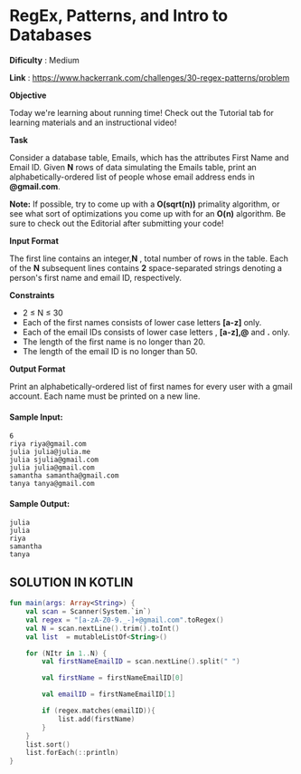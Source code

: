 # RegEx, Patterns, and Intro to Databases
      
**Dificulty** : Medium

**Link** : https://www.hackerrank.com/challenges/30-regex-patterns/problem

__Objective__

Today we're learning about running time! Check out the Tutorial tab for learning materials and an instructional video!

__Task__

Consider a database table, Emails, which has the attributes First Name and Email ID. Given __N__ rows of data simulating the Emails table, print an alphabetically-ordered list of people whose email address ends in __@gmail.com__.

__Note:__ If possible, try to come up with a __O(sqrt(n))__  primality algorithm, or see what sort of optimizations you come up with for an __O(n)__ algorithm. Be sure to check out the Editorial after submitting your code!

__Input Format__

The first line contains an integer,__N__ , total number of rows in the table.
Each of the __N__ subsequent lines contains __2__ space-separated strings denoting a person's first name and email ID, respectively.

__Constraints__
-  2 ≤ N ≤ 30
-  Each of the first names consists of lower case letters __[a-z]__ only.
-  Each of the email IDs consists of lower case letters , __[a-z],@__ and __.__ only.
-  The length of the first name is no longer than 20.
-  The length of the email ID is no longer than 50.

__Output Format__

Print an alphabetically-ordered list of first names for every user with a gmail account. Each name must be printed on a new line.

#### Sample Input:

```
6
riya riya@gmail.com
julia julia@julia.me
julia sjulia@gmail.com
julia julia@gmail.com
samantha samantha@gmail.com
tanya tanya@gmail.com
```

#### Sample Output:

```
julia
julia
riya
samantha
tanya
```

## SOLUTION IN KOTLIN

```kotlin
fun main(args: Array<String>) {
    val scan = Scanner(System.`in`)
    val regex = "[a-zA-Z0-9._-]+@gmail.com".toRegex()
    val N = scan.nextLine().trim().toInt()
    val list  = mutableListOf<String>()

    for (NItr in 1..N) {
        val firstNameEmailID = scan.nextLine().split(" ")

        val firstName = firstNameEmailID[0]

        val emailID = firstNameEmailID[1]

        if (regex.matches(emailID)){
            list.add(firstName)
        }
    }
    list.sort()
    list.forEach(::println)
}
```
